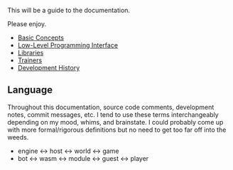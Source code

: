 This will be a guide to the documentation. 

Please enjoy. 

* [Basic Concepts](./concepts.md)
* [Low-Level Programming Interface](./interface.md)
* [Libraries](./libraries.md)
* [Trainers](./trainers.md)
* [Development History](./history.md)


## Language

Throughout this documentation, source code comments, development notes, commit messages, etc. I tend to use these terms interchangeably depending on my mood, whims, and brainstate. I could probably come up with more formal/rigorous definitions but no need to get too far off into the weeds. 
* engine ↔ host ↔ world ↔ game
* bot ↔ wasm ↔ module ↔ guest ↔ player
